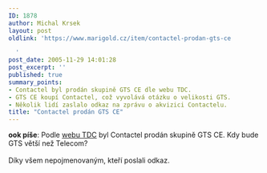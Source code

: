 ```yaml
---
ID: 1878
author: Michal Krsek
layout: post
oldlink: 'https://www.marigold.cz/item/contactel-prodan-gts-ce

  '
post_date: 2005-11-29 14:01:28
post_excerpt: ''
published: true
summary_points:
- Contactel byl prodán skupině GTS CE dle webu TDC.
- GTS CE koupí Contactel, což vyvolává otázku o velikosti GTS.
- Několik lidí zaslalo odkaz na zprávu o akvizici Contactelu.
title: "Contactel prodán GTS CE"
---
```


<p><b>ook píše</b>: Podle <a href="http://tdc.com/article.php?id=74462&amp;dogtag=tdcc_abo_press_press_release" >webu TDC</a> byl Contactel prodán skupině GTS CE. Kdy bude GTS větší než Telecom? <br />
<br />
Díky všem nepojmenovaným, kteří poslali odkaz.</p>